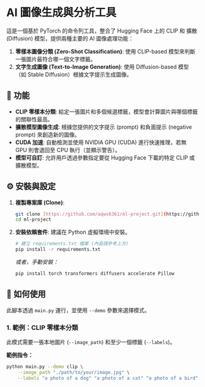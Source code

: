# AI 圖像生成與分析工具

這是一個基於 PyTorch 的命令列工具，整合了 Hugging Face 上的 CLIP 和 擴散 (Diffusion) 模型，提供兩種主要的 AI 圖像處理功能：

1.  **零樣本圖像分類 (Zero-Shot Classification)**: 使用 CLIP-based 模型來判斷一張圖片最符合哪一個文字標籤。
2.  **文字生成圖像 (Text-to-Image Generation)**: 使用 Diffusion-based 模型（如 Stable Diffusion）根據文字提示生成圖像。

## 🚀 功能

* **CLIP 零樣本分類**: 給定一張圖片和多個候選標籤，模型會計算圖片與哪個標籤的關聯性最高。
* **擴散模型圖像生成**: 根據您提供的文字提示 (prompt) 和負面提示 (negative prompt) 來創造新的圖像。
* **CUDA 加速**: 自動檢測並使用 NVIDIA GPU (CUDA) 進行快速推理，若無 GPU 則會退回至 CPU 執行（並顯示警告）。
* **模型可自訂**: 允許用戶透過參數指定要從 Hugging Face 下載的特定 CLIP 或擴散模型。

## ⚙️ 安裝與設定

1.  **複製專案庫 (Clone)**:
    ```bash
    git clone [https://github.com/aqws6361/ml-project.git](https://github.com/aqws6361/ml-project.git)
    cd ml-project
    ```

2.  **安裝依賴套件**:
    建議在 Python 虛擬環境中安裝。
    ```bash
    # 建立 requirements.txt 檔案 (內容請參考上方)
    pip install -r requirements.txt
    ```
    *或者，手動安裝：*
    ```bash
    pip install torch transformers diffusers accelerate Pillow
    ```

## 🤖 如何使用

此腳本透過 `main.py` 運行，並使用 `--demo` 參數來選擇模式。

### 1. 範例：CLIP 零樣本分類

此模式需要一張本地圖片 (`--image_path`) 和至少一個標籤 (`--labels`)。

**範例指令：**
```bash
python main.py --demo clip \
    --image_path "./path/to/your/image.jpg" \
    --labels "a photo of a dog" "a photo of a cat" "a photo of a bird"